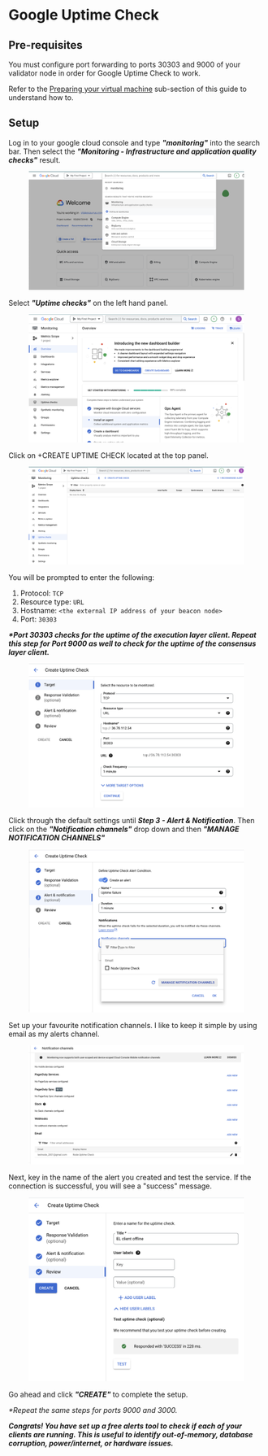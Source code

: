 # Google Uptime Check

## Pre-requisites

You must configure port forwarding to ports 30303 and 9000 of your validator node in order for Google Uptime Check to work.

Refer to the [Preparing your virtual machine](../../hardware-vms-and-systems-setup/preparing-your-vm-main-validator-node.md) sub-section of this guide to understand how to.

## Setup

Log in to your google cloud console and type _**"monitoring"**_ into the search bar. Then select the _**"Monitoring - Infrastructure and application quality checks"**_ result.&#x20;

<figure><img src="../../.gitbook/assets/Screenshot 2023-08-16 at 2.10.49 PM.png" alt=""><figcaption></figcaption></figure>

Select _**"Uptime checks"**_ on the left hand panel.

<figure><img src="../../.gitbook/assets/Screenshot 2023-08-16 at 2.14.38 PM.png" alt=""><figcaption></figcaption></figure>

Click on +CREATE UPTIME CHECK located at the top panel.

<figure><img src="../../.gitbook/assets/Screenshot 2023-08-16 at 2.18.10 PM.png" alt=""><figcaption></figcaption></figure>

You will be prompted to enter the following:

1. Protocol: `TCP`
2. Resource type: `URL`
3. Hostname: `<the external IP address of your beacon node>`
4. Port: `30303`&#x20;

_**\*Port 30303 checks for the uptime of the execution layer client. Repeat this step for Port 9000 as well to check for the uptime of the consensus layer client.**_

<figure><img src="../../.gitbook/assets/Screenshot 2023-08-16 at 2.20.34 PM.png" alt=""><figcaption></figcaption></figure>

Click through the default settings until _**Step 3 - Alert & Notification**_. Then click on the _**"Notification channels"**_ drop down and then _**"MANAGE NOTIFICATION CHANNELS"**_

<figure><img src="../../.gitbook/assets/Screenshot 2023-08-16 at 2.26.59 PM (1).png" alt=""><figcaption></figcaption></figure>

Set up your favourite notification channels. I like to keep it simple by using email as my alerts channel.&#x20;

<figure><img src="../../.gitbook/assets/Screenshot 2023-08-16 at 2.33.06 PM.png" alt=""><figcaption></figcaption></figure>

Next, key in the name of the alert you created and test the service. If the connection is successful, you will see a "success" message.

<figure><img src="../../.gitbook/assets/Screenshot 2023-08-16 at 2.38.13 PM.png" alt=""><figcaption></figcaption></figure>

Go ahead and click _**"CREATE"**_  to complete the setup.

_\*Repeat the same steps for ports 9000 and 3000._

_**Congrats! You have set up a free alerts tool to check if each of your clients are running. This is useful to identify out-of-memory, database corruption, power/internet, or hardware issues.**_
